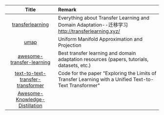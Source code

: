 | Title | Remark |
| :----: | :---- |
|[transferlearning](https://github.com/jindongwang/transferlearning)|Everything about Transfer Learning and Domain Adaptation--迁移学习 http://transferlearning.xyz/|
|[umap](https://github.com/lmcinnes/umap)|Uniform Manifold Approximation and Projection|
|[awesome-transfer-learning](https://github.com/artix41/awesome-transfer-learning)|Best transfer learning and domain adaptation resources (papers, tutorials, datasets, etc.)|
|[text-to-text-transfer-transformer](https://github.com/google-research/text-to-text-transfer-transformer)|Code for the paper "Exploring the Limits of Transfer Learning with a Unified Text-to-Text Transformer" |
|[Awesome-Knowledge-Distillation](https://github.com/FLHonker/Awesome-Knowledge-Distillation)|







